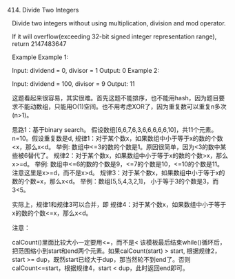 414. Divide Two Integers

Divide two integers without using multiplication, division and mod operator.

If it will overflow(exceeding 32-bit signed integer representation range), return 2147483647

Example
Example 1:

Input: dividend = 0, divisor = 1
Output: 0
Example 2:

Input: dividend = 100, divisor = 9
Output: 11

这题看起来很容易，其实很难。首先这题不能排序，也不能用hash，因为题目要求不能动数组，只能用O(1)空间。也不用考虑XOR了，因为重复数可以重复n多次(n>1)。

思路1：基于binary search。
假设数组[6,6,7,6,3,6,6,6,6,6,10]，共11个元素。n=10。假设重复数是d,
规律1：对于某个数x，如果数组中小于等于x的数的个数<x，那么x<d。
举例: 数组中<=3的数的个数是1。原因很简单，因为<3的数中某些被6替代了。
规律2：对于某个数x，如果数组中小于等于x的数的个数>x，那么x>=d。
举例: 数组中<=6的数的个数是9，<=7的个数是10，<=10的个数是11。
注意这里是x>=d，而不是x>d。
规律3：对于某个数x，如果数组中小于等于x的数的个数=x，那么x<d。
举例：数组[5,5,4,3,2,1]， 小于等于3的个数是3，而3<5。

实际上，规律1和规律3可以合并，即
规律4：对于某个数x，如果数组中小于等于x的数的个数<=x，那么x<d。

注意：

calCount()里面比较大小一定要用<=，而不是<
该模板最后结束while()循环后，把范围缩小到start和end两个元素。如果calCount(start) > start, 根据规律2，start >= dup，既然start已经大于dup，那当然轮不到end了。否则calCount<=start，根据规律4，start < dup，此时返回end即可。

